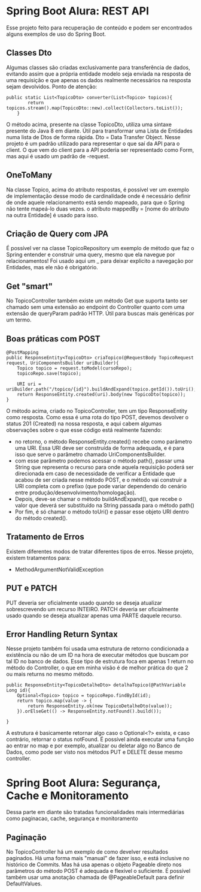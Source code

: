 # Spring Boot Alura: REST API
Esse projeto feito para recuperação de conteúdo e podem ser encontrados alguns exemplos de uso do Spring Boot.

## Classes Dto

Algumas classes são criadas exclusivamente para transferência de dados, evitando assim que a própria entidade modelo seja 
enviada na resposta de uma requisição e que apenas os dados realmente necessários na resposta sejam devolvidos.
Ponto de atenção:
~~~{Java}
public static List<TopicoDto> converter(List<Topico> topicos){
        return topicos.stream().map(TopicoDto::new).collect(Collectors.toList());
    }
~~~

O método acima, presente na classe TopicoDto, utiliza uma sintaxe presente do Java 8 em diante.
Útil para transformar uma Lista de Entidades numa lista de Dtos de forma rápida.
Dto = Data Transfer Object. Nesse projeto é um padrão utilizado para representar o que saí da API para
o client. O que vem do client para a API poderia ser representado como Form, mas aqui é usado um padrão de -request.
## OneToMany

Na classe Topico, acima do atributo respostas, é possível ver um exemplo de implementação desse modo de cardinalidade 
onde é necessário definir de onde aquele relacionamento está sendo mapeado, para que o Spring não tente mapeá-lo duas vezes.
o atributo mappedBy = [nome do atributo na outra Entidade] é usado para isso.

## Criação de Query com JPA

É possível ver na classe TopicoRepository um exemplo de método que faz o Spring entender e construir
uma query, mesmo que ela navegue por relacionamentos! Foi usado aqui um _ para deixar explicito a navegação
por Entidades, mas ele não é obrigatório.

## Get "smart"

No TopicoController também existe um método Get que suporta tanto ser chamado sem uma extensão ao endpoint do Controller
quanto com uma extensão de queryParam padrão HTTP. Útil para buscas mais genéricas por um termo.


## Boas práticas com POST

~~~{Java}
@PostMapping
public ResponseEntity<TopicoDto> criaTopico(@RequestBody TopicoRequest request, UriComponentsBuilder uriBuilder){
    Topico topico = request.toModel(cursoRepo);
    topicoRepo.save(topico);

    URI uri = uriBuilder.path("/topico/{id}").buildAndExpand(topico.getId()).toUri();
    return ResponseEntity.created(uri).body(new TopicoDto(topico));
}
~~~

O método acima, criado no TopicoController, tem um tipo ResponseEntity como resposta. Como essa é uma 
rota do tipo POST, devemos devolver o status 201 (Created) na nossa resposta, e aqui cabem algumas observações sobre
o que esse código está realmente fazendo:

- no retorno, o método ResponseEntity.created() recebe como parâmetro uma URI. Essa URI deve ser construída de forma adequada, e é para isso que serve o parâmetro chamado UriComponentsBuilder.
- com esse parâmetro podemos acessar o método path(), passar uma String que representa o recurso para onde aquela requisição poderá ser direcionada
em caso de necessidade de verificar a Entidade que acabou de ser criada nesse método POST, e o método vai construir a URI completa com o prefixo (que pode variar dependendo
  do cenário entre produção/desenvolvimento/homologação).
- Depois, deve-se chamar o método buildAndExpand(), que recebe o valor que deverá ser substituído na String passada para o método path()
- Por fim, é só chamar o método toUri() e passar esse objeto URI dentro do método created().

## Tratamento de Erros

Existem diferentes modos de tratar diferentes tipos de erros. Nesse projeto, existem tratamentos para:
- MethodArgumentNotValidException

## PUT e PATCH

PUT deveria ser oficialmente usado quando se deseja atualizar sobrescrevendo um recurso INTEIRO.
PATCH deveria ser oficialmente usado quando se deseja atualizar apenas uma PARTE daquele recurso.

## Error Handling Return Syntax

Nesse projeto também foi usada uma estrutura de retorno condicionada a existência ou não de um ID
na hora de executar métodos que buscam por tal ID no banco de dados. Esse tipo de estrutura foca em apenas 1 return no método
do Controller, o que em minha visão é de melhor prática do que 2 ou mais returns no mesmo método.

~~~{Java}
public ResponseEntity<TopicoDetalheDto> detalhaTopico(@PathVariable Long id){
    Optional<Topico> topico = topicoRepo.findById(id);
    return topico.map(value -> {
        return ResponseEntity.ok(new TopicoDetalheDto(value));
    }).orElseGet(() -> ResponseEntity.notFound().build());

}
~~~

A estrutura é basicamente retornar algo caso o Optional<?> exista, e caso contrário, retornar o status notFound.
É possível ainda executar uma função ao entrar no map e por exemplo, atualizar ou deletar algo no Banco de Dados, 
como pode ser visto nos métodos PUT e DELETE desse mesmo controller.

# Spring Boot Alura: Segurança, Cache e Monitoramento

Dessa parte em diante são tratadas funcionalidades mais intermediárias como paginacao, cache, segurança e monitoramento

## Paginação

No TopicoController há um exemplo de como develver resultados paginados. Há uma forma mais "manual" de fazer isso, e está inclusive no
histórico de Commits. Mas há usa apenas o objeto Pageable direto nos parâmetros do método POST é adequada e flexível o suficiente.
É possível também usar uma anotação chamada de @PageableDefault para definir DefaultValues.